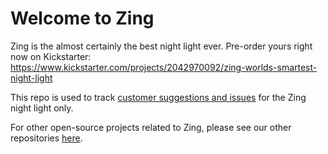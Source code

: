 # Welcome to Zing

Zing is the almost certainly the best night light ever. Pre-order yours right now on Kickstarter:
https://www.kickstarter.com/projects/2042970092/zing-worlds-smartest-night-light

This repo is used to track <a href="https://github.com/zingdom/zing-bright/issues">customer suggestions and issues</a> for the Zing night light only.

For other open-source projects related to Zing, please see our other repositories <a href="https://github.com/zingdom">here</a>.